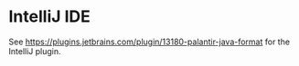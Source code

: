 # IntelliJ IDE

See https://plugins.jetbrains.com/plugin/13180-palantir-java-format for the IntelliJ plugin.
